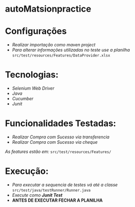 # autoMatsionpractice

# Configurações
 - _Realizar importação como maven project_
 - _Para alterar informações utilizadas no teste use a planilha_
`src/test/resources/Features/DataProvider.xlsx`

# Tecnologias:

  - _Selenium Web Driver_
  - _Java_
  - _Cucumber_
  - _Junit_

# Funcionalidades Testadas:
  - _Realizar Compra com Sucesso via transferencia_
  - _Realizar Compra com Sucesso via cheque_

 _As features estão em:_ `src/test/resources/Features/`

# Execução:

 - _Para executar a sequencia de testes vá até a classe_
`src/test/java/testRunner/Runner.java`
 - _Execute como **Junit Test**_
 - **ANTES DE EXECUTAR FECHAR A PLANILHA**
 
